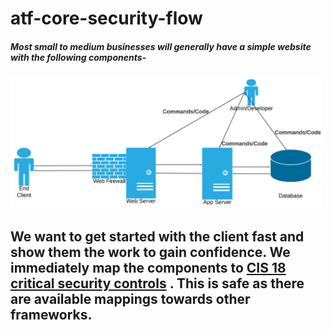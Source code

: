 # atf-core-security-flow
##### Most small to medium businesses will generally have a simple website with the following components-
<img src="images/small-business-web.png" alt="Lucidchart Diagram" width="500"/>

## We want to get started with the client fast and show them the work to gain confidence. We immediately map the components to <a href="https://www.cisecurity.org/controls/cis-controls-list" target="_blank">CIS 18 critical security controls</a> . This is safe as there are available mappings towards other frameworks.


